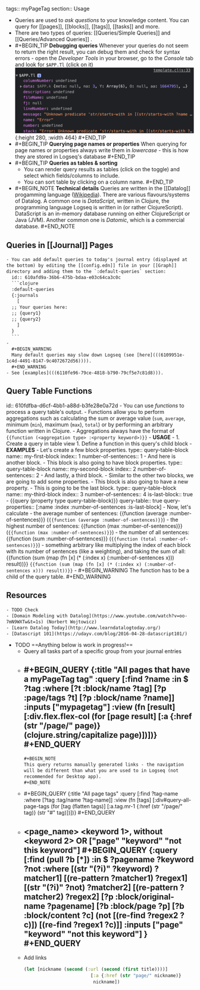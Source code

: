 tags:: myPageTag
section:: Usage

- Queries are used to _ask questions_ to your knowledge content. You can query for [[pages]], [[blocks]], [[tags]], [[tasks]] and more.
- There are two types of queries: [[Queries/Simple Queries]] and [[Queries/Advanced Queries]] .
-
  #+BEGIN_TIP
  **Debugging queries**
  Whenever your queries do not seem to return the right result, you can debug them and check for syntax errors - open the _Developer Tools_ in your browser, go to the _Console_ tab and look for `$APP.Tl` (click on it)
  ![image.png](../assets/image_1625748582353_0.png){:height 280, :width 464}
  #+END_TIP
-
  #+BEGIN_TIP
  **Querying page names or properties**
  When querying for page names or properties always write them in _lowercase_ - this is how they are stored in Logseq's database
  #+END_TIP
-
  #+BEGIN_TIP
  **Queries as tables & sorting**
  * You can render query results as tables (click on the toggle) and select which fields/columns to include.
  * You can sort table by clicking on a column name.
  #+END_TIP
-
  #+BEGIN_NOTE
  **Technical details**
  Queries are written in the [[Datalog]] progamming language ([Wikipedia](https://en.wikipedia.org/wiki/Datalog)).  There are various flavours/systems of Datalog. A common one is _DataScript_, written in Clojure, the programming language Logseq is written in (or rather ClojureScript). DataScript is an in-memory database running on either ClojureScript or Java (JVM). Another common one is _Datomic_, which is a commercial database.
  #+END_NOTE
## Queries in [[Journal]] Pages
	- You can add default queries to today's journal entry (displayed at the bottom) by editing the [[config.edn]] file in your [[Graph]] directory and adding them to the `:default-queries` section:
	  id:: 610afd9a-36b6-475b-bdaa-e03c64ca3c0c
	  ```clojure
	  :default-queries
	  {:journals
	    [
	  ;; Your queries here:
	  ;; {query1}
	  ;; {query2}
	    ]
	  }
	  ```
	-
	  #+BEGIN_WARNING
	  Many default queries may slow down Logseq (see [here](((6109951e-1c4d-4491-8147-9c4072672d56)))).
	  #+END_WARNING
	- See [examples](((6110fe96-79ce-4818-b790-79cf5e7c81d8))).
## Query Table Functions
id:: 610fdfba-d6cf-4bb1-a88d-b3fe28e0a72d
	- You can use _functions_ to process a query table's output.
	- Functions allow you to perform aggregations such as calculating the sum or average value (`sum`, `average`, minimum (`min`), maximum (`max`), `total`) or by performing an arbitrary function written in Clojure.
		- Aggregations always have the format of `{{function (<aggregation type> :<property keyword>)}}`
	- **USAGE**
		-
		  1. Create a query in table view
		  1. Define a function in this query's child block
	- **EXAMPLES**
		- Let's create a few block properties.
		  type:: query-table-block
		  name:: my-first-block
		  index:: 1
		  number-of-sentences:: 1
		- And here is another block.
			- This block is also going to have block properties.
			  type:: query-table-block
			  name:: my-second-block
			  index:: 2
			  number-of-sentences:: 2
		- And lastly, a third block.
			- Similar to the other two blocks, we are going to add some properties.
			- This block is also going to have a new property.
			- This is going to be the last block.
			  type:: query-table-block
			  name:: my-third-block
			  index:: 3
			  number-of-sentences:: 4
			  is-last-block:: true
		- {{query (property type query-table-block)}}
		  query-table:: true
		  query-properties:: [:name :index :number-of-sentences :is-last-block]
			- Now, let's calculate
				- the average number of sentences: {{function (average :number-of-sentences)}} (`{{function (average :number-of-sentences)}}`)
				- the highest number of sentences: {{function (max :number-of-sentences)}} (`{{function (max :number-of-sentences)}}`)
				- the number of all sentences: {{function (sum :number-of-sentences)}} (`{{function (total :number-of-sentences)}}`)
				- something arbitrary like multiplying the index of each block with its number of sentences (like a weighting), and taking the sum of all: {{function (sum (map (fn [x] (* (:index x) (:number-of-sentences x))) result))}} `{{function (sum (map (fn [x] (* (:index x) (:number-of-sentences x))) result))}}`
			-
			  #+BEGIN_WARNING
			  The function has to be a child of the query table.
			  #+END_WARNING
## Resources
	- TODO Check
	- [Domain Modeling with Datalog](https://www.youtube.com/watch?v=oo-7mN9WXTw&t=1s) (Norbert Wojtowicz)
	- [Learn Datalog Today](http://www.learndatalogtoday.org/)
	- [Datascript 101](https://udayv.com/blog/2016-04-28-datascript101/)
- TODO ==Anything below is work in progress!==
	- Query all tasks part of a specific group from your journal entries
	-
	  #+BEGIN_QUERY
	  {:title "All pages that have a myPageTag tag"
	   :query [:find ?name
	         :in $ ?tag
	         :where
	         [?t :block/name ?tag]
	         [?p :page/tags ?t]
	         [?p :block/name ?name]]
	   :inputs ["mypagetag"]
	   :view (fn [result]
	         [:div.flex.flex-col
	          (for [page result]
	            [:a {:href (str "/page/" page)} (clojure.string/capitalize page)])])}
	  #+END_QUERY
		-
		  #+BEGIN_NOTE
		  This query returns manually generated links - the navigation will be different than what you are used to in Logseq (not recommended for Desktop app).
		  #+END_NOTE
	-
	  #+BEGIN_QUERY
	  {:title "All page tags"
	  :query [:find ?tag-name
	          :where
	          [?tag :tag/name ?tag-name]]
	  :view (fn [tags]
	          [:div#query-all-page-tags
	           (for [tag (flatten tags)]
	             [:a.tag.mr-1 {:href (str "/page/" tag)}
	              (str "#" tag)])])}
	  #+END_QUERY
	- <page_name> <keyword 1>, without <keyword 2> OR ["page" "keyword" "not this keyword"]
	  #+BEGIN_QUERY
	  {:query [:find (pull ?b [*])
	           :in $ ?pagename ?keyword ?not
	           :where
	           [(str "(?i)" ?keyword) ?matcher1]
	           [(re-pattern ?matcher1) ?regex1]
	           [(str "(?i)" ?not) ?matcher2]
	           [(re-pattern ?matcher2) ?regex2]
	           [?p :block/original-name ?pagename]
	           [?b :block/page ?p]
	           [?b :block/content ?c]
	           (not [(re-find ?regex2 ?c)])
	           [(re-find ?regex1 ?c)]]
	   :inputs ["page" "keyword" "not this keyword"]
	   }
	  #+END_QUERY
		-
	- Add links
	  ```clojure
	  (let [nickname (second (:url (second (first title))))]
	                           [:a {:href (str "page/" nickname)}
	                            nickname])
	  ```